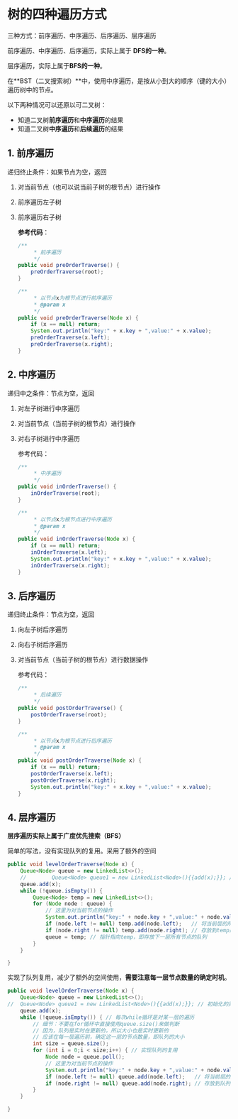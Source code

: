 # 树的四种遍历方式

三种方式：前序遍历、中序遍历、后序遍历、层序遍历

前序遍历、中序遍历、后序遍历，实际上属于 **DFS的一种**。

层序遍历，实际上属于**BFS的一种**。



在**BST（二叉搜索树）**中，使用中序遍历，是按从小到大的顺序（键的大小）遍历树中的节点。

以下两种情况可以还原以可二叉树：

* 知道二叉树**前序遍历**和**中序遍历**的结果
* 知道二叉树**中序遍历**和**后续遍历**的结果



## 1. 前序遍历

递归终止条件：如果节点为空，返回

1. 对当前节点（也可以说当前子树的根节点）进行操作

2. 前序遍历左子树

3. 前序遍历右子树

   **参考代码**：

   ```java
   /**
        * 前序遍历
        */
   public void preOrderTraverse() {
       preOrderTraverse(root);
   }
   
   /**
        * 以节点x为根节点进行前序遍历
        * @param x
        */
   public void preOrderTraverse(Node x) {
       if (x == null) return;
       System.out.println("key:" + x.key + ",value:" + x.value);
       preOrderTraverse(x.left);
       preOrderTraverse(x.right);
   }
   ```



## 2. 中序遍历

递归中之条件：节点为空，返回

1. 对左子树进行中序遍历

2. 对当前节点（当前子树的根节点）进行操作

3. 对右子树进行中序遍历

   参考代码：

   ```java
   /**
        * 中序遍历
        */
   public void inOrderTraverse() {
       inOrderTraverse(root);
   }
   
   /**
        * 以节点x为根节点进行中序遍历
        * @param x
        */
   public void inOrderTraverse(Node x) {
       if (x == null) return;
       inOrderTraverse(x.left);
       System.out.println("key:" + x.key + ",value:" + x.value);
       inOrderTraverse(x.right);
   }
   ```



## 3. 后序遍历

递归终止条件：节点为空，返回

1. 向左子树后序遍历

2. 向右子树后序遍历

3. 对当前节点（当前子树的根节点）进行数据操作

   参考代码：

   ```java
   /**
        * 后续遍历
        */
   public void postOrderTraverse() {
       postOrderTraverse(root);
   }
   
   /**
        * 以节点x为根节点进行后序遍历
        * @param x
        */
   public void postOrderTraverse(Node x) {
       if (x == null) return;
       postOrderTraverse(x.left);
       postOrderTraverse(x.right);
       System.out.println("key:" + x.key + ",value:" + x.value);
   }
   ```

   

## 4. 层序遍历

**层序遍历实际上属于广度优先搜索（BFS）**

简单的写法，没有实现队列的复用。采用了额外的空间

```java
public void levelOrderTraverse(Node x) {
    Queue<Node> queue = new LinkedList<>();
    //        Queue<Node> queue1 = new LinkedList<Node>(){{add(x);}}; // 初始化的另一种方式
    queue.add(x);
    while (!queue.isEmpty()) {
        Queue<Node> temp = new LinkedList<>();
        for (Node node : queue) {
            // 这里为对当前节点的操作
            System.out.println("key:" + node.key + ",value:" + node.value);
            if (node.left != null) temp.add(node.left);   // 将当前层的所有节点的子节点
            if (node.right != null) temp.add(node.right); // 存放到temp队列中
            queue = temp; // 指针指向temp，即存放下一层所有节点的队列
        }
    }

}
```



实现了队列复用，减少了额外的空间使用，**需要注意每一层节点数量的确定时机**。

```java
public void levelOrderTraverse(Node x) {
    Queue<Node> queue = new LinkedList<>();
//  Queue<Node> queue1 = new LinkedList<Node>(){{add(x);}}; // 初始化的另一种方式
    queue.add(x);
    while (!queue.isEmpty()) { // 每次while循环是对某一层的遍历
        // 细节：不要在for循环中直接使用queue.size()来做判断
        // 因为，队列是实时在更新的，所以大小也是实时更新的
        // 应该在每一层遍历前，确定这一层的节点数量，即队列的大小
        int size = queue.size(); 
        for (int i = 0;i < size;i++) { // 实现队列的复用
            Node node = queue.poll();
            // 这里为对当前节点的操作
            System.out.println("key:" + node.key + ",value:" + node.value);
            if (node.left != null) queue.add(node.left);   // 将当前层的所有节点的子节点
            if (node.right != null) queue.add(node.right); // 存放到队列中
        }
    }

}
```

